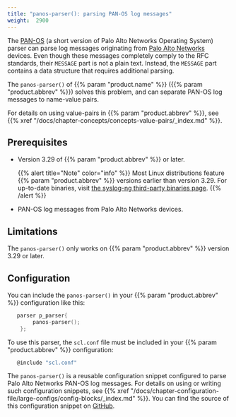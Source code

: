 ```yaml
---
title: "panos-parser(): parsing PAN-OS log messages"
weight:  2900
---
```

<!-- DISCLAIMER: This file is based on the syslog-ng Open Source Edition documentation https://github.com/balabit/syslog-ng-ose-guides/commit/2f4a52ee61d1ea9ad27cb4f3168b95408fddfdf2 and is used under the terms of The syslog-ng Open Source Edition Documentation License. The file has been modified by Axoflow. -->

The [PAN-OS](https://docs.paloaltonetworks.com/pan-os.html) (a short version of Palo Alto Networks Operating System) parser can parse log messages originating from [Palo Alto Networks](https://www.paloaltonetworks.com/) devices. Even though these messages completely comply to the RFC standards, their `MESSAGE` part is not a plain text. Instead, the `MESSAGE` part contains a data structure that requires additional parsing.

The `panos-parser()` of {{% param "product.name" %}} ({{% param "product.abbrev" %}}) solves this problem, and can separate PAN-OS log messages to name-value pairs.

For details on using value-pairs in {{% param "product.abbrev" %}}, see {{% xref "/docs/chapter-concepts/concepts-value-pairs/_index.md" %}}.


## Prerequisites

  - Version 3.29 of {{% param "product.abbrev" %}} or later.
    
    {{% alert title="Note" color="info" %}}
Most Linux distributions feature {{% param "product.abbrev" %}} versions earlier than version 3.29. For up-to-date binaries, visit [the syslog-ng third-party binaries page](https://www.syslog-ng.com/products/open-source-log-management/3rd-party-binaries.aspx).
    {{% /alert %}}

  - PAN-OS log messages from Palo Alto Networks devices.



## Limitations

The `panos-parser()` only works on {{% param "product.abbrev" %}} version 3.29 or later.



## Configuration

You can include the `panos-parser()` in your {{% param "product.abbrev" %}} configuration like this:

```c
   parser p_parser{
        panos-parser();
    };
```

To use this parser, the `scl.conf` file must be included in your {{% param "product.abbrev" %}} configuration:

```c
   @include "scl.conf"

```

The `panos-parser()` is a reusable configuration snippet configured to parse Palo Alto Networks PAN-OS log messages. For details on using or writing such configuration snippets, see {{% xref "/docs/chapter-configuration-file/large-configs/config-blocks/_index.md" %}}. You can find the source of this configuration snippet on [GitHub](https://github.com/syslog-ng/syslog-ng/blob/master/scl/paloalto/panos.conf).

